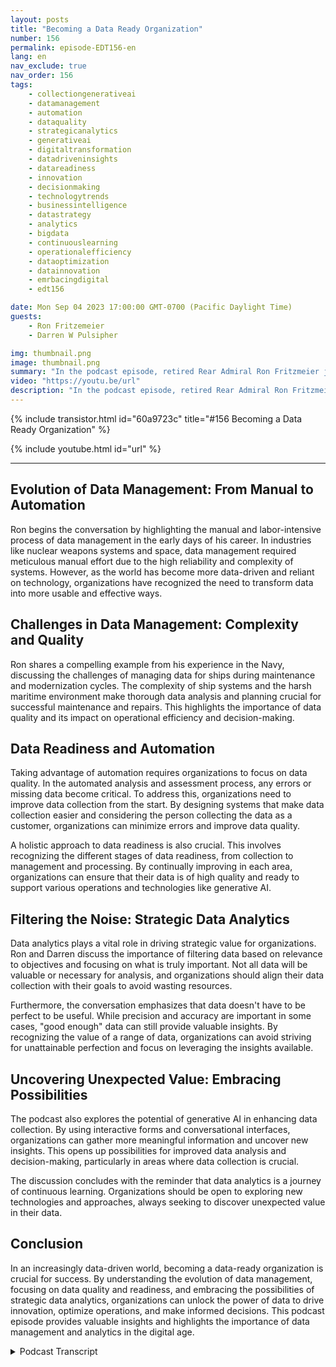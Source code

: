 ```yaml
---
layout: posts
title: "Becoming a Data Ready Organization"
number: 156
permalink: episode-EDT156-en
lang: en
nav_exclude: true
nav_order: 156
tags:
    - collectiongenerativeai
    - datamanagement
    - automation
    - dataquality
    - strategicanalytics
    - generativeai
    - digitaltransformation
    - datadriveninsights
    - datareadiness
    - innovation
    - decisionmaking
    - technologytrends
    - businessintelligence
    - datastrategy
    - analytics
    - bigdata
    - continuouslearning
    - operationalefficiency
    - dataoptimization
    - datainnovation
    - emrbacingdigital
    - edt156

date: Mon Sep 04 2023 17:00:00 GMT-0700 (Pacific Daylight Time)
guests:
    - Ron Fritzemeier
    - Darren W Pulsipher

img: thumbnail.png
image: thumbnail.png
summary: "In the podcast episode, retired Rear Admiral Ron Fritzmeier joins host Darren Pulsipher to discuss the importance of data management in the context of generative artificial intelligence (AI). With a background in electrical engineering and extensive experience in the cyber and cybersecurity fields, Ron provides valuable insights into the evolving field of data management and its critical role in organizational success in the digital age."
video: "https://youtu.be/url"
description: "In the podcast episode, retired Rear Admiral Ron Fritzmeier joins host Darren Pulsipher to discuss the importance of data management in the context of generative artificial intelligence (AI). With a background in electrical engineering and extensive experience in the cyber and cybersecurity fields, Ron provides valuable insights into the evolving field of data management and its critical role in organizational success in the digital age."
---
```


<div>
{% include transistor.html id="60a9723c" title="#156 Becoming a Data Ready Organization" %}

{% include youtube.html id="url" %}
</div>

---

## Evolution of Data Management: From Manual to Automation

Ron begins the conversation by highlighting the manual and labor-intensive process of data management in the early days of his career. In industries like nuclear weapons systems and space, data management required meticulous manual effort due to the high reliability and complexity of systems. However, as the world has become more data-driven and reliant on technology, organizations have recognized the need to transform data into more usable and effective ways.

## Challenges in Data Management: Complexity and Quality

Ron shares a compelling example from his experience in the Navy, discussing the challenges of managing data for ships during maintenance and modernization cycles. The complexity of ship systems and the harsh maritime environment make thorough data analysis and planning crucial for successful maintenance and repairs. This highlights the importance of data quality and its impact on operational efficiency and decision-making.

## Data Readiness and Automation

Taking advantage of automation requires organizations to focus on data quality. In the automated analysis and assessment process, any errors or missing data become critical. To address this, organizations need to improve data collection from the start. By designing systems that make data collection easier and considering the person collecting the data as a customer, organizations can minimize errors and improve data quality.

A holistic approach to data readiness is also crucial. This involves recognizing the different stages of data readiness, from collection to management and processing. By continually improving in each area, organizations can ensure that their data is of high quality and ready to support various operations and technologies like generative AI.

## Filtering the Noise: Strategic Data Analytics

Data analytics plays a vital role in driving strategic value for organizations. Ron and Darren discuss the importance of filtering data based on relevance to objectives and focusing on what is truly important. Not all data will be valuable or necessary for analysis, and organizations should align their data collection with their goals to avoid wasting resources.

Furthermore, the conversation emphasizes that data doesn't have to be perfect to be useful. While precision and accuracy are important in some cases, "good enough" data can still provide valuable insights. By recognizing the value of a range of data, organizations can avoid striving for unattainable perfection and focus on leveraging the insights available.

## Uncovering Unexpected Value: Embracing Possibilities

The podcast also explores the potential of generative AI in enhancing data collection. By using interactive forms and conversational interfaces, organizations can gather more meaningful information and uncover new insights. This opens up possibilities for improved data analysis and decision-making, particularly in areas where data collection is crucial.

The discussion concludes with the reminder that data analytics is a journey of continuous learning. Organizations should be open to exploring new technologies and approaches, always seeking to discover unexpected value in their data.

## Conclusion

In an increasingly data-driven world, becoming a data-ready organization is crucial for success. By understanding the evolution of data management, focusing on data quality and readiness, and embracing the possibilities of strategic data analytics, organizations can unlock the power of data to drive innovation, optimize operations, and make informed decisions. This podcast episode provides valuable insights and highlights the importance of data management and analytics in the digital age.



<details>
<summary> Podcast Transcript </summary>

<p></p>

</details>
